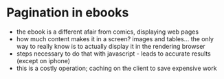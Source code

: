 # Pagination in ebooks

- the ebook is a different afair from comics, displaying web pages
- how much content makes it in a screen? images and tables... the only way to really know is to actually display it in the rendering browser
- steps necessary to do that with javascript - leads to accurate results (except on iphone)
- this is a costly operation; caching on the client to save expensive work 